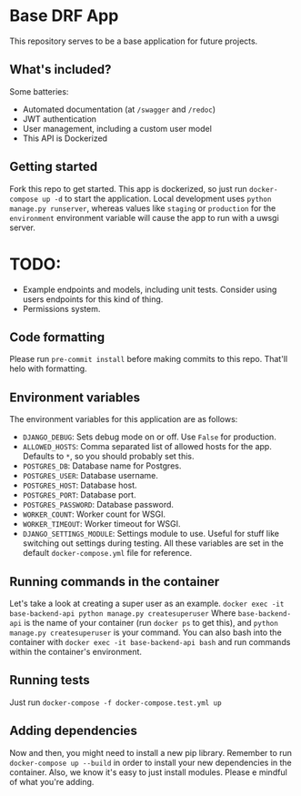 # Base DRF App
This repository serves to be a base application for future projects.

## What's included?
Some batteries:
- Automated documentation (at `/swagger` and `/redoc`)
- JWT authentication
- User management, including a custom user model
- This API is Dockerized

## Getting started
Fork this repo to get started. This app is dockerized, so just run `docker-compose up -d` to start the application. Local development uses `python manage.py runserver`, whereas values like `staging` or `production` for the `environment` environment variable will cause the app to run with a uwsgi server.

# TODO:
- Example endpoints and models, including unit tests. Consider using users endpoints for this kind of thing.
- Permissions system.

## Code formatting
Please run `pre-commit install` before making commits to this repo. That'll helo with formatting.

## Environment variables
The environment variables for this application are as follows:
- `DJANGO_DEBUG`: Sets debug mode on or off. Use `False` for production.
- `ALLOWED_HOSTS`: Comma separated list of allowed hosts for the app. Defaults to `*`, so you should probably set this.
- `POSTGRES_DB`: Database name for Postgres.
- `POSTGRES_USER`: Database username.
- `POSTGRES_HOST`: Database host.
- `POSTGRES_PORT`: Database port.
- `POSTGRES_PASSWORD`: Database password.
- `WORKER_COUNT`: Worker count for WSGI.
- `WORKER_TIMEOUT`: Worker timeout for WSGI.
- `DJANGO_SETTINGS_MODULE`: Settings module to use. Useful for stuff like switching out settings during testing.
All these variables are set in the default `docker-compose.yml` file for reference.

## Running commands in the container
Let's take a look at creating a super user as an example.
`docker exec -it base-backend-api python manage.py createsuperuser`
Where `base-backend-api` is the name of your container (run `docker ps` to get this), and `python manage.py createsuperuser` is your command.
You can also bash into the container with `docker exec -it base-backend-api bash` and run commands within the container's environment.

## Running tests
Just run `docker-compose -f docker-compose.test.yml up`

## Adding dependencies
Now and then, you might need to install a new pip library. Remember to run `docker-compose up --build` in order to install your new dependencies in the container.
Also, we know it's easy to just install modules. Please e mindful of what you're adding.
